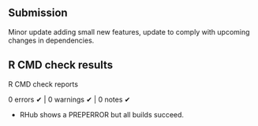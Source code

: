 ## Submission

Minor update adding small new features, update to comply with upcoming changes in dependencies.

## R CMD check results

R CMD check reports

0 errors ✔ | 0 warnings ✔ | 0 notes ✔

- RHub shows a PREPERROR but all builds succeed.
